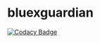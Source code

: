 # bluexguardian

[![Codacy Badge](https://api.codacy.com/project/badge/Grade/b32ec548149c48a280684bd596f91d98)](https://app.codacy.com/manual/blue-1ms/bluesite?utm_source=github.com&utm_medium=referral&utm_content=blue-1ms/bluesite&utm_campaign=Badge_Grade_Dashboard)

